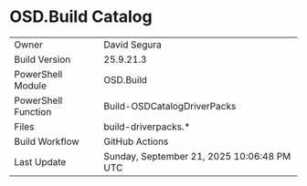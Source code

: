 ﻿# OSD.Build Catalog

| | |
|-|-|
| Owner | David Segura |
| Build Version | 25.9.21.3 |
| PowerShell Module | OSD.Build |
| PowerShell Function | Build-OSDCatalogDriverPacks |
| Files | build-driverpacks.* |
| Build Workflow | GitHub Actions |
| Last Update | Sunday, September 21, 2025 10:06:48 PM UTC |
